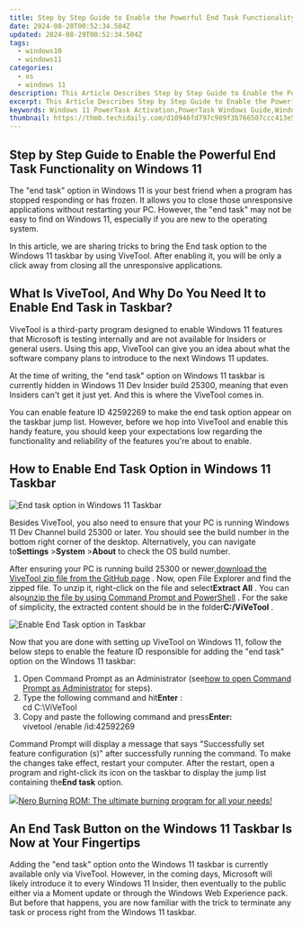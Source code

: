 ```yaml
---
title: Step by Step Guide to Enable the Powerful End Task Functionality on Windows 11
date: 2024-08-28T00:52:34.504Z
updated: 2024-08-29T00:52:34.504Z
tags:
  - windows10
  - windows11
categories:
  - os
  - windows 11
description: This Article Describes Step by Step Guide to Enable the Powerful End Task Functionality on Windows 11
excerpt: This Article Describes Step by Step Guide to Enable the Powerful End Task Functionality on Windows 11
keywords: Windows 11 PowerTask Activation,PowerTask Windows Guide,Windows 11 End Task Use,Enable PowerEndTask Windows,TaskPower Functionality Windows,End Task on Windows 11,Windows 11 Powerful EndTask
thumbnail: https://thmb.techidaily.com/d10946fd797c909f3b766507ccc413e54b73231c6b47eda0442887da93806c3f.jpg
---
```


## Step by Step Guide to Enable the Powerful End Task Functionality on Windows 11

 The "end task" option in Windows 11 is your best friend when a program has stopped responding or has frozen. It allows you to close those unresponsive applications without restarting your PC. However, the "end task" may not be easy to find on Windows 11, especially if you are new to the operating system.

 In this article, we are sharing tricks to bring the End task option to the Windows 11 taskbar by using ViveTool. After enabling it, you will be only a click away from closing all the unresponsive applications.

## What Is ViveTool, And Why Do You Need It to Enable End Task in Taskbar?

 ViveTool is a third-party program designed to enable Windows 11 features that Microsoft is testing internally and are not available for Insiders or general users. Using this app, ViveTool can give you an idea about what the software company plans to introduce to the next Windows 11 updates.

 At the time of writing, the "end task" option on Windows 11 taskbar is currently hidden in Windows 11 Dev Insider build 25300, meaning that even Insiders can't get it just yet. And this is where the ViveTool comes in.

 You can enable feature ID 42592269 to make the end task option appear on the taskbar jump list. However, before we hop into ViveTool and enable this handy feature, you should keep your expectations low regarding the functionality and reliability of the features you're about to enable.

## How to Enable End Task Option in Windows 11 Taskbar

![End task option in Windows 11 Taskbar](https://static1.makeuseofimages.com/wordpress/wp-content/uploads/2023/02/end-task-option-in-taskbar.jpg)

 Besides ViveTool, you also need to ensure that your PC is running Windows 11 Dev Channel build 25300 or later. You should see the build number in the bottom right corner of the desktop. Alternatively, you can navigate to**Settings** \>**System** \>**About** to check the OS build number.

 After ensuring your PC is running build 25300 or newer,[download the ViveTool zip file from the GitHub page](https://github.com/thebookisclosed/ViVe/releases) . Now, open File Explorer and find the zipped file. To unzip it, right-click on the file and select**Extract All** . You can also[unzip the file by using Command Prompt and PowerShell](https://www.makeuseof.com/zip-unzip-files-command-prompt-powershell/) . For the sake of simplicity, the extracted content should be in the folder**C:/ViVeTool** .

![Enable End Task option in Taskbar](https://static1.makeuseofimages.com/wordpress/wp-content/uploads/2023/02/feature-id-in-command-prompt-edit.jpg)

 Now that you are done with setting up ViveTool on Windows 11, follow the below steps to enable the feature ID responsible for adding the "end task" option on the Windows 11 taskbar:

1. Open Command Prompt as an Administrator (see[how to open Command Prompt as Administrator](https://www.makeuseof.com/windows-run-command-prompt-admin/) for steps).
2. Type the following command and hit**Enter** :  
cd C:\ViVeTool
3. Copy and paste the following command and press**Enter:**  
vivetool /enable /id:42592269

 Command Prompt will display a message that says "Successfully set feature configuration (s)" after successfully running the command. To make the changes take effect, restart your computer. After the restart, open a program and right-click its icon on the taskbar to display the jump list containing the**End task** option.

<!-- affiliate ads begin -->
<a href="https://store.nero.com/order/checkout.php?PRODS=39694080&QTY=1&AFFILIATE=108875&CART=1"><img src="http://cdnwww.nero.com/nero-com-wAssets/img/banners/2023/nbr/fire/Screenshot_1red_gb.jpg" border="0">Nero Burning ROM:
The ultimate burning program for all your needs!</a>
<!-- affiliate ads end -->
## An End Task Button on the Windows 11 Taskbar Is Now at Your Fingertips

 Adding the "end task" option onto the Windows 11 taskbar is currently available only via ViveTool. However, in the coming days, Microsoft will likely introduce it to every Windows 11 Insider, then eventually to the public either via a Moment update or through the Windows Web Experience pack. But before that happens, you are now familiar with the trick to terminate any task or process right from the Windows 11 taskbar.


<ins class="adsbygoogle"
     style="display:block"
     data-ad-format="autorelaxed"
     data-ad-client="ca-pub-7571918770474297"
     data-ad-slot="1223367746"></ins>



<ins class="adsbygoogle"
     style="display:block"
     data-ad-client="ca-pub-7571918770474297"
     data-ad-slot="8358498916"
     data-ad-format="auto"
     data-full-width-responsive="true"></ins>


